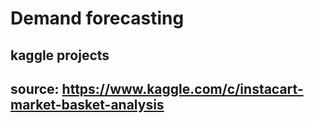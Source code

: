 # Demand forecasting 
## kaggle projects
## source: https://www.kaggle.com/c/instacart-market-basket-analysis
